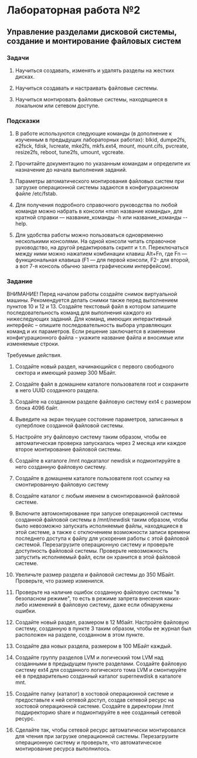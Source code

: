 # Лабораторная работа №2

## Управление разделами дисковой системы, создание и монтирование файловых систем

### Задачи

1) Научиться создавать, изменять и удалять разделы на жестких дисках.

2) Научиться создавать и настраивать файловые системы.

3) Научиться монтировать файловые системы, находящиеся в локальном или сетевом доступе.

### Подсказки

1) В работе используются следующие команды (в дополнение к изученным в предыдущих лабораторных
работах): blkid, dumpe2fs, e2fsck, fdisk, lvcreate, mke2fs, mkfs.ext4, mount, mount.cifs, pvcreate, resize2fs, reboot,
tune2fs, umount, vgcreate.

2) Прочитайте документацию по указанным командам и определите их назначение до начала выполнения
заданий.

3) Параметры автоматического монтирования файловых систем при загрузке операционной системы задаются
в конфигурационном файле /etc/fstab.

4) Для получения подробного справочного руководства по любой команде можно набрать в консоли
«man название команды», для кратной справки — название_команды -h или название_команды --help.

5) Для удобства работы можно пользоваться одновременно несколькими консолями. На одной консоли читать
справочное руководство, на другой редактировать скрипт и т.п. Переключаться между ними можно нажатием
комбинации клавиш Alt+Fn, где Fn — функциональная клавиша (F1 — для первой консоли, F2- для второй, а
вот 7-я консоль обычно занята графическим интерфейсом).

### Задание

ВНИМАНИЕ! Перед началом работы создайте снимок виртуальной машины. Рекомендуется делать
снимки также перед выполнением пунктов 10 и 12 и 13.
Создайте текстовый файл в котором запишите последовательность команд для выполнения каждого из
нижеследующих заданий. Для команд, имеющих интерактивный интерфейс – опишите последовательность
выбора управляющих команд и их параметров. Если решение заключается в изменении конфигурационного
файла – укажите название файла и вносимые или изменяемые строки.

Требуемые действия.

1. Создайте новый раздел, начинающийся с первого свободного сектора и имеющий размер 300
МБайт.

2. Создайте файл в домашнем каталоге пользователя root и сохраните в него UUID созданного
раздела.

3. Создайте на созданном разделе файловую систему ext4 с размером блока 4096 байт.

4. Выведите на экран текущее состояние параметров, записанных в суперблоке созданной файловой
системы.

5. Настройте эту файловую систему таким образом, чтобы ее автоматическая проверка запускалась
через 2 месяца или каждое второе монтирование файловой системы.

6. Создайте в каталоге /mnt подкаталог newdisk и подмонтируйте в него созданную файловую
систему.

7. Создайте в домашнем каталоге пользователя root ссылку на смонтированную файловую систему

8. Создайте каталог с любым именем в смонтированной файловой системе.

9. Включите автомонтирование при запуске операционной системы созданной файловой системы в
/mnt/newdisk таким образом, чтобы было невозможно запускать исполняемые файлы, находящиеся
в этой системе, а также с отключением возможности записи времени последнего доступа к файлу
для ускорения работы с этой файловой системой. Перезагрузите операционную систему и
проверьте доступность файловой системы. Проверьте невозможность запустить исполняемый
файл, если он хранится в этой файловой системе.

10. Увеличьте размер раздела и файловой системы до 350 МБайт. Проверьте, что размер изменился.

11. Проверьте на наличие ошибок созданную файловую системы "в безопасном режиме", то есть в
режиме запрета внесения каких-либо изменений в файловую систему, даже если обнаружены 
ошибки.

12. Создайте новый раздел, размером в 12 Мбайт. Настройте файловую систему, созданную в пункте 3
таким образом, чтобы ее журнал был расположен на разделе, созданном в этом пункте.

13. Создайте два новых раздела, размером в 100 МБайт каждый.

14. Создайте группу разделов LVM и логический том LVM над созданными в предыдущем пункте
разделами. Создайте файловую систему ext4 для созданного логического тома LVM и
смонтируйте её в предварительно созданный каталог supernewdisk в каталоге mnt.

15. Создайте папку (каталог) в хостовой операционной системе и предоставьте к ней сетевой доступ,
создав сетевой ресурс на хостовой операционной системе. Создайте в директории /mnt
поддиректорию share и подмонтируйте в нее созданный сетевой ресурс.

16. Сделайте так, чтобы сетевой ресурс автоматически монтировалcя для чтения при загрузке
операционной системы. Перезагрузите операционную систему и проверьте, что автоматическое
монтирование ресурса выполнилось.

